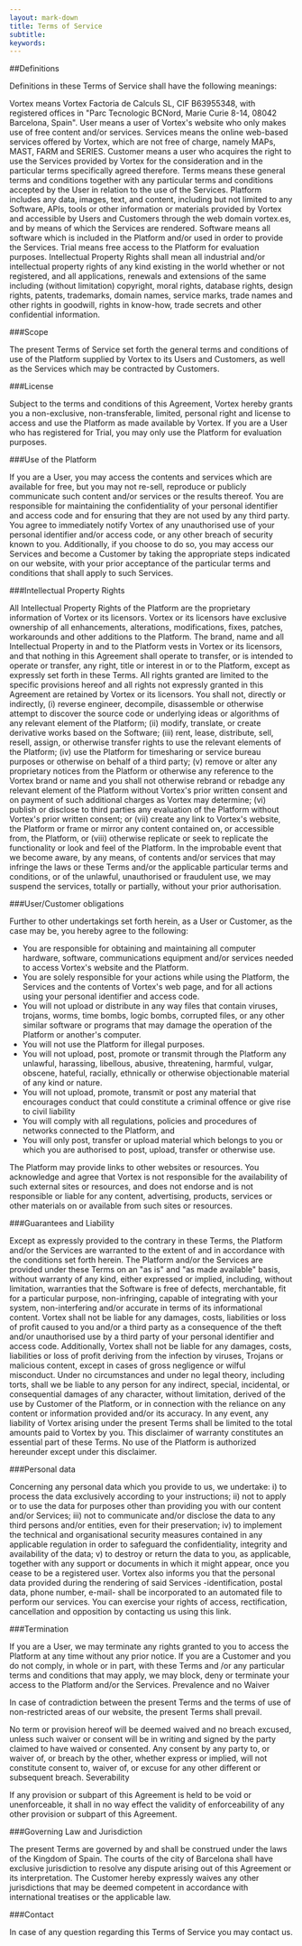 ```yaml
---
layout: mark-down
title: Terms of Service
subtitle:
keywords: 
---
```


##Definitions

Definitions in these Terms of Service shall have the following meanings:

Vortex means Vortex Factoria de Calculs SL, CIF B63955348, with registered offices in "Parc Tecnologic BCNord, Marie Curie 8-14, 08042 Barcelona, Spain".
User means a user of Vortex's website who only makes use of free content and/or services.
Services means the online web-based services offered by Vortex, which are not free of charge, namely MAPs, MAST, FARM and SERIES.
Customer means a user who acquires the right to use the Services provided by Vortex for the consideration and in the particular terms specifically agreed therefore.
Terms means these general terms and conditions together with any particular terms and conditions accepted by the User in relation to the use of the Services.
Platform includes any data, images, text, and content, including but not limited to any Software, APIs, tools or other information or materials provided by Vortex and accessible by Users and Customers through the web domain vortex.es, and by means of which the Services are rendered.
Software means all software which is included in the Platform and/or used in order to provide the Services.
Trial means free access to the Platform for evaluation purposes.
Intellectual Property Rights shall mean all industrial and/or intellectual property rights of any kind existing in the world whether or not registered, and all applications, renewals and extensions of the same including (without limitation) copyright, moral rights, database rights, design rights, patents, trademarks, domain names, service marks, trade names and other rights in goodwill, rights in know-how, trade secrets and other confidential information.

###Scope

The present Terms of Service set forth the general terms and conditions of use of the Platform supplied by Vortex to its Users and Customers, as well as the Services which may be contracted by Customers.

###License

Subject to the terms and conditions of this Agreement, Vortex hereby grants you a non-exclusive, non-transferable, limited, personal right and license to access and use the Platform as made available by Vortex. If you are a User who has registered for Trial, you may only use the Platform for evaluation purposes.

###Use of the Platform

If you are a User, you may access the contents and services which are available for free, but you may not re-sell, reproduce or publicly communicate such content and/or services or the results thereof. You are responsible for maintaining the confidentiality of your personal identifier and access code and for ensuring that they are not used by any third party. You agree to immediately notify Vortex of any unauthorised use of your personal identifier and/or access code, or any other breach of security known to you. Additionally, if you choose to do so, you may access our Services and become a Customer by taking the appropriate steps indicated on our website, with your prior acceptance of the particular terms and conditions that shall apply to such Services.

###Intellectual Property Rights

All Intellectual Property Rights of the Platform are the proprietary information of Vortex or its licensors. Vortex or its licensors have exclusive ownership of all enhancements, alterations, modifications, fixes, patches, workarounds and other additions to the Platform. The brand, name and all Intellectual Property in and to the Platform vests in Vortex or its licensors, and that nothing in this Agreement shall operate to transfer, or is intended to operate or transfer, any right, title or interest in or to the Platform, except as expressly set forth in these Terms. All rights granted are limited to the specific provisions hereof and all rights not expressly granted in this Agreement are retained by Vortex or its licensors. You shall not, directly or indirectly, (i) reverse engineer, decompile, disassemble or otherwise attempt to discover the source code or underlying ideas or algorithms of any relevant element of the Platform; (ii) modify, translate, or create derivative works based on the Software; (iii) rent, lease, distribute, sell, resell, assign, or otherwise transfer rights to use the relevant elements of the Platform; (iv) use the Platform for timesharing or service bureau purposes or otherwise on behalf of a third party; (v) remove or alter any proprietary notices from the Platform or otherwise any reference to the Vortex brand or name and you shall not otherwise rebrand or rebadge any relevant element of the Platform without Vortex's prior written consent and on payment of such additional charges as Vortex may determine; (vi) publish or disclose to third parties any evaluation of the Platform without Vortex's prior written consent; or (vii) create any link to Vortex's website, the Platform or frame or mirror any content contained on, or accessible from, the Platform, or (viii) otherwise replicate or seek to replicate the functionality or look and feel of the Platform. In the improbable event that we become aware, by any means, of contents and/or services that may infringe the laws or these Terms and/or the applicable particular terms and conditions, or of the unlawful, unauthorised or fraudulent use, we may suspend the services, totally or partially, without your prior authorisation.

###User/Customer obligations

Further to other undertakings set forth herein, as a User or Customer, as the case may be, you hereby agree to the following:

- You are responsible for obtaining and maintaining all computer hardware, software, communications equipment and/or services needed to access Vortex's website and the Platform.
- You are solely responsible for your actions while using the Platform, the Services and the contents of Vortex's web page, and for all actions using your personal identifier and access code.
- You will not upload or distribute in any way files that contain viruses, trojans, worms, time bombs, logic bombs, corrupted files, or any other similar software or programs that may damage the operation of the Platform or another's computer.
- You will not use the Platform for illegal purposes.
- You will not upload, post, promote or transmit through the Platform any unlawful, harassing, libellous, abusive, threatening, harmful, vulgar, obscene, hateful, racially, ethnically or otherwise objectionable material of any kind or nature.
- You will not upload, promote, transmit or post any material that encourages conduct that could constitute a criminal offence or give rise to civil liability
- You will comply with all regulations, policies and procedures of networks connected to the Platform, and
- You will only post, transfer or upload material which belongs to you or which you are authorised to post, upload, transfer or otherwise use.

The Platform may provide links to other websites or resources. You acknowledge and agree that Vortex is not responsible for the availability of such external sites or resources, and does not endorse and is not responsible or liable for any content, advertising, products, services or other materials on or available from such sites or resources.

###Guarantees and Liability

Except as expressly provided to the contrary in these Terms, the Platform and/or the Services are warranted to the extent of and in accordance with the conditions set forth herein. The Platform and/or the Services are provided under these Terms on an "as is" and "as made available" basis, without warranty of any kind, either expressed or implied, including, without limitation, warranties that the Software is free of defects, merchantable, fit for a particular purpose, non-infringing, capable of integrating with your system, non-interfering and/or accurate in terms of its informational content. Vortex shall not be liable for any damages, costs, liabilities or loss of profit caused to you and/or a third party as a consequence of the theft and/or unauthorised use by a third party of your personal identifier and access code. Additionally, Vortex shall not be liable for any damages, costs, liabilities or loss of profit deriving from the infection by viruses, Trojans or malicious content, except in cases of gross negligence or wilful misconduct. Under no circumstances and under no legal theory, including torts, shall we be liable to any person for any indirect, special, incidental, or consequential damages of any character, without limitation, derived of the use by Customer of the Platform, or in connection with the reliance on any content or information provided and/or its accuracy. In any event, any liability of Vortex arising under the present Terms shall be limited to the total amounts paid to Vortex by you. This disclaimer of warranty constitutes an essential part of these Terms. No use of the Platform is authorized hereunder except under this disclaimer.

###Personal data

Concerning any personal data which you provide to us, we undertake: i) to process the data exclusively according to your instructions; ii) not to apply or to use the data for purposes other than providing you with our content and/or Services; iii) not to communicate and/or disclose the data to any third persons and/or entities, even for their preservation; iv) to implement the technical and organisational security measures contained in any applicable regulation in order to safeguard the confidentiality, integrity and availability of the data; v) to destroy or return the data to you, as applicable, together with any support or documents in which it might appear, once you cease to be a registered user. Vortex also informs you that the personal data provided during the rendering of said Services -identification, postal data, phone number, e-mail- shall be incorporated to an automated file to perform our services. You can exercise your rights of access, rectification, cancellation and opposition by contacting us using this link.

###Termination

If you are a User, we may terminate any rights granted to you to access the Platform at any time without any prior notice. If you are a Customer and you do not comply, in whole or in part, with these Terms and /or any particular terms and conditions that may apply, we may block, deny or terminate your access to the Platform and/or the Services.
Prevalence and no Waiver

In case of contradiction between the present Terms and the terms of use of non-restricted areas of our website, the present Terms shall prevail.

No term or provision hereof will be deemed waived and no breach excused, unless such waiver or consent will be in writing and signed by the party claimed to have waived or consented. Any consent by any party to, or waiver of, or breach by the other, whether express or implied, will not constitute consent to, waiver of, or excuse for any other different or subsequent breach.
Severability

If any provision or subpart of this Agreement is held to be void or unenforceable, it shall in no way effect the validity of enforceability of any other provision or subpart of this Agreement.

###Governing Law and Jurisdiction

The present Terms are governed by and shall be construed under the laws of the Kingdom of Spain. The courts of the city of Barcelona shall have exclusive jurisdiction to resolve any dispute arising out of this Agreement or its interpretation. The Customer hereby expressly waives any other jurisdictions that may be deemed competent in accordance with international treatises or the applicable law.

###Contact

In case of any question regarding this Terms of Service you may contact us.  
